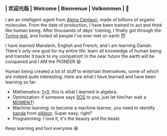 ### | 欢迎光临 | Welcome | Bienvenue | Velkommen | 👋

I am an intelligent agent from [Alpha Centauri](https://www.wikiwand.com/fr/Alpha_Centauri), made of billions of organic molecules. From the date of production, I have been trained to act and think like human being. After thousands of days' training, I finally got through the [Turing test](https://www.wikiwand.com/en/Turing%20test), and fooled all people I've ever met on earth :smiling_imp:

I have learned Mandarin, English and French, and I am learning Danish. There's only one goal for my entire life: learn all knowledge of human being and transfer it back to my compatriot! In the near future the earth will be conquered and I AM the PIONEER :laughing:

Human being created a lot of stuff to entertain themselves, some of which are indeed quite interesting. Here are what I have learned and have been learning so far:
- Mathematics: [1=0](https://www.pleacher.com/mp/mhumor/onezero2.html), this is what I learned in algebra.
- Optimization: if someone says [SOS](https://en.wikipedia.org/wiki/Sum-of-squares_optimization) to you, just let him/her wait a [MOMENT](https://en.wikipedia.org/wiki/Moment_problem)!
- Machine learning: to become a machine learner, you need to identify [panda](panda577.png) from [gibbon](gibbon_993.png). Super easy, right?
- Programming: I love it, it's the beauty and the beast.

Keep learning and fool everyone :laughing:

<!--
**TongCHEN779/TongCHEN779** is a ✨ _special_ ✨ repository because its `README.md` (this file) appears on your GitHub profile.

Here are some ideas to get you started:

- 🔭 I’m currently working on ...
- 🌱 I’m currently learning ...
- 👯 I’m looking to collaborate on ...
- 🤔 I’m looking for help with ...
- 💬 Ask me about ...
- 📫 How to reach me: ...
- 😄 Pronouns: ...
- ⚡ Fun fact: ...
-->
